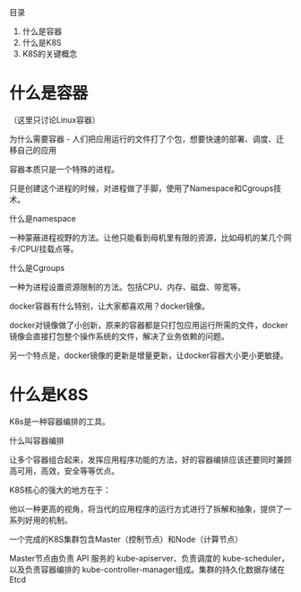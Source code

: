 目录
1. 什么是容器
1. 什么是K8S
1. K8S的关键概念



# 什么是容器
（这里只讨论Linux容器）

为什么需要容器 - 人们把应用运行的文件打了个包，想要快速的部署、调度、迁移自己的应用

容器本质只是一个特殊的进程。

只是创建这个进程的时候，对进程做了手脚，使用了Namespace和Cgroups技术。

什么是namespace

一种蒙蔽进程视野的方法。让他只能看到母机里有限的资源，比如母机的某几个网卡/CPU/挂载点等。

什么是Cgroups

一种为进程设置资源限制的方法。包括CPU、内存、磁盘、带宽等。


docker容器有什么特别，让大家都喜欢用？docker镜像。

docker对镜像做了小创新，原来的容器都是只打包应用运行所需的文件，docker镜像会直接打包整个操作系统的文件，解决了业务依赖的问题。

另一个特点是，docker镜像的更新是增量更新，让docker容器大小更小更敏捷。


# 什么是K8S

K8s是一种容器编排的工具。


什么叫容器编排

让多个容器组合起来，发挥应用程序功能的方法，好的容器编排应该还要同时兼顾高可用，高效，安全等等优点。

K8S核心的强大的地方在于：

他以一种更高的视角，将当代的应用程序的运行方式进行了拆解和抽象，提供了一系列好用的机制。

一个完成的K8S集群包含Master（控制节点）和Node（计算节点）

Master节点由负责 API 服务的 kube-apiserver、负责调度的 kube-scheduler，以及负责容器编排的 kube-controller-manager组成。集群的持久化数据存储在Etcd





